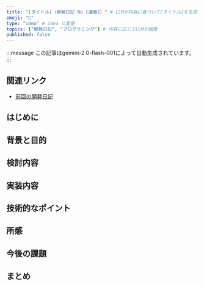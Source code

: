 ```yaml
---
title: "[タイトル]（開発日記 No.[連番]）" # LLMが内容に基づいて[タイトル]を生成
emoji: "📝"
type: "idea" # idea に変更
topics: ["開発日記", "プログラミング"] # 内容に応じてLLMが調整
published: false
---
```


:::message
この記事はgemini-2.0-flash-001によって自動生成されています。
:::

## 関連リンク

- [前回の開発日記](https://zenn.dev/centervil/articles/2025-07-15_130-development)

## はじめに
<!-- LLMが生成 -->

## 背景と目的
<!-- LLMが生成 -->

## 検討内容
<!-- LLMが生成 -->

## 実装内容
<!-- LLMが生成 -->

## 技術的なポイント
<!-- LLMが生成 -->

## 所感
<!-- LLMが生成 -->

## 今後の課題
<!-- LLMが生成 -->

## まとめ
<!-- LLMが生成 -->
